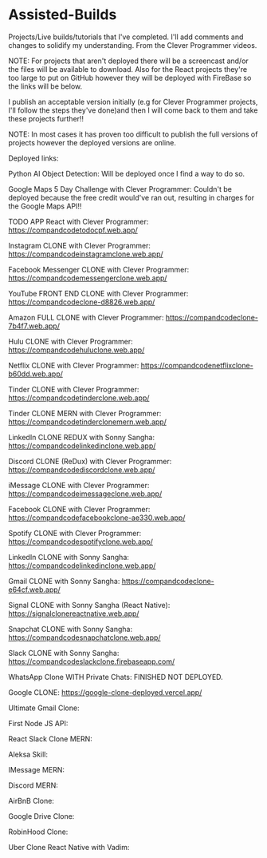# Assisted-Builds
Projects/Live builds/tutorials that I've completed. I'll add comments and changes to solidify my understanding.
From the Clever Programmer videos.

NOTE: For projects that aren't deployed there will be a screencast and/or the files will be available to download. Also for the React projects they're too large to put on GitHub however they will be deployed with FireBase so the links will be below.

I publish an acceptable version initially (e.g for Clever Programmer projects, I'll follow the steps they've done)and then I will come back to them and take these projects further!!

NOTE: In most cases it has proven too difficult to publish the full versions of projects however the deployed versions are online.


Deployed links:

  Python AI Object Detection: Will be deployed once I find a way to do so.

  Google Maps 5 Day Challenge with Clever Programmer: Couldn't be deployed because the free credit would've ran out, resulting in charges for the Google Maps API!!

  TODO APP React with Clever Programmer: https://compandcodetodocpf.web.app/

  Instagram CLONE with Clever Programmer: https://compandcodeinstagramclone.web.app/

  Facebook Messenger CLONE with Clever Programmer: https://compandcodemessengerclone.web.app/
  
  YouTube FRONT END CLONE with Clever Programmer: https://compandcodeclone-d8826.web.app/
  
  Amazon FULL CLONE with Clever Programmer: https://compandcodeclone-7b4f7.web.app/
  
  Hulu CLONE with Clever Programmer: https://compandcodehuluclone.web.app/
  
  Netflix CLONE with Clever Programmer: https://compandcodenetflixclone-b60dd.web.app/
  
  Tinder CLONE with Clever Programmer: https://compandcodetinderclone.web.app/ 
  
  Tinder CLONE MERN with Clever Programmer: https://compandcodetinderclonemern.web.app/
  
  LinkedIn CLONE REDUX with Sonny Sangha: https://compandcodelinkedinclone.web.app/
  
  Discord CLONE (ReDux) with Clever Programmer: https://compandcodediscordclone.web.app/
  
  iMessage CLONE with Clever Programmer: https://compandcodeimessageclone.web.app/
  
  Facebook CLONE with Clever Programmer: https://compandcodefacebookclone-ae330.web.app/
  
  Spotify CLONE with Clever Programmer: https://compandcodespotifyclone.web.app/
  
  LinkedIn CLONE with Sonny Sangha: https://compandcodelinkedinclone.web.app/
  
  Gmail CLONE with Sonny Sangha: https://compandcodeclone-e64cf.web.app/
  
  Signal CLONE with Sonny Sangha (React Native): https://signalclonereactnative.web.app/
  
  Snapchat CLONE with Sonny Sangha: https://compandcodesnapchatclone.web.app/
  
  Slack CLONE with Sonny Sangha: https://compandcodeslackclone.firebaseapp.com/
  
  WhatsApp Clone WITH Private Chats: FINISHED NOT DEPLOYED.
  
  Google CLONE: https://google-clone-deployed.vercel.app/
  
  Ultimate Gmail Clone:
  
  First Node JS API:
  
  React Slack Clone MERN:
  
  Aleksa Skill:
  
  IMessage MERN:
  
  Discord MERN:
  
  AirBnB Clone:
  
  Google Drive Clone:
  
  RobinHood Clone:
  
  Uber Clone React Native with Vadim:
